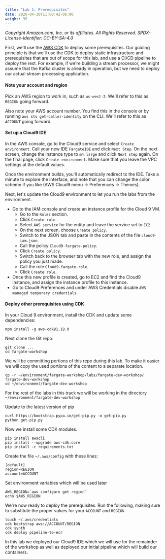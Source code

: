 ```yaml
---
title: "Lab 1: Prerequisites"
date: 2020-04-10T11:08:42-06:00
weight: 35
---
```


_Copyright Amazon.com, Inc. or its affiliates. All Rights Reserved. SPDX-License-Identifier: CC-BY-SA-4.0_

First, we'll use the [AWS CDK](https://docs.aws.amazon.com/cdk/latest/guide/home.html) to deploy some prerequisites.  Our guiding principle is that we'll use the CDK to deploy static infrastructure and prerequisites that are out of scope for this lab, and use a CI/CD pipeline to deploy the rest.  For example, if we're building a stream processor, we might assume that the Kafka cluster is already in operation, but we need to deploy our actual stream processing application.

#### Note your account and region

Pick an AWS region to work in, such as `us-west-2`.  We'll refer to this as `REGION` going forward.

Also note your AWS account number.  You find this in the console or by running `aws sts get-caller-identity` on the CLI.  We'll refer to this as `ACCOUNT` going forward.

#### Set up a Cloud9 IDE

In the AWS console, go to the Cloud9 service and select `Create environment`.  Call your new IDE `FargateIDE` and click `Next Step`.  On the next screen, change the instance type to `m4.large` and click `Next step` again.  On the final page, click `Create environment`.  Make sure that you leave the VPC settings at the default values.

Once the environment builds, you'll automatically redirect to the IDE.  Take a minute to explore the interface, and note that you can change the color scheme if you like (AWS Cloud9 menu -> Preferences -> Themes).

Next, let's update the Cloud9 environment to let you run the labs from the environment.

* Go to the IAM console and create an instance profile for the Cloud 9 VM.  
    * Go to the `Roles` section.
    * Click `Create role`.
    * Select `AWS service` for the entity and leave the service set to `EC2`.
    * On the next screen, choose `Create policy`.
    * Switch to the JSON tab and paste in the contents of the file `cloud9-iam.json`.
    * Call the policy `Cloud9-fargate-policy`.
    * Click `Create policy`.
    * Switch back to the browser tab with the new role, and assign the policy you just made.
    * Call the role `Cloud9-fargate-role`.
    * Click `Create role`.
* Once this new profile is created, go to EC2 and find the Cloud9 instance, and assign the instance profile to this instance.
* Go to Cloud9 Preferences and under AWS Credentials disable `AWS managed temporary credentials`.  

#### Deploy other prerequisites using CDK

In your Cloud 9 environment, install the CDK and update some dependencies:

    npm install -g aws-cdk@1.19.0

Next clone the Git repo:

    git clone ...
    cd fargate-workshop
    
We will be committing portions of this repo during this lab. To make it easier we will copy the used portions of the content to a separate location.

    cp -r ~/environment/fargate-workshop/labs/fargate-dev-workshop/ fargate-dev-workshop
    cd ~/environment/fargate-dev-workshop
    
For the rest of the labs in this track we will be working in the directory `~/environment/fargate-dev-workshop`

Update to the latest version of pip

    curl https://bootstrap.pypa.io/get-pip.py -o get-pip.py
    python get-pip.py

Now we install some CDK modules.

    pip install awscli
    pip install --upgrade aws-cdk.core
    pip install -r requirements.txt

Create the file `~/.aws/config` with these lines:

    [default]
    region=REGION
    account=ACCOUNT

Set environment variables which will be used later

    AWS_REGION=`aws configure get region`
    echo $AWS_REGION

We're now ready to deploy the prerequisites.  Run the following, making sure to substitute the proper values for your `ACCOUNT` and `REGION`.

    touch ~/.aws/credentials
    cdk bootstrap aws://ACCOUNT/REGION
    cdk synth
    cdk deploy pipeline-to-ecr

In this lab we deployed our Cloud9 IDE which we will use for the remainder of the workshop as well as deployed our initial pipeline which will build our containers. 
